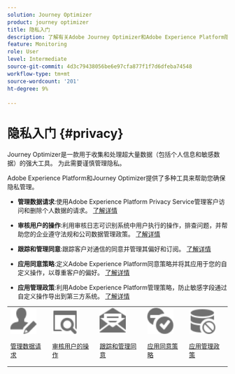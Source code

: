 ```yaml
---
solution: Journey Optimizer
product: journey optimizer
title: 隐私入门
description: 了解有关Adobe Journey Optimizer和Adobe Experience Platform隐私的更多信息。
feature: Monitoring
role: User
level: Intermediate
source-git-commit: 4d3c79438056be6e97cfa877f1f7d6dfeba74548
workflow-type: tm+mt
source-wordcount: '201'
ht-degree: 9%

---
```



# 隐私入门 {#privacy}

Journey Optimizer是一款用于收集和处理超大量数据（包括个人信息和敏感数据）的强大工具。 为此需要谨慎管理隐私。

Adobe Experience Platform和Journey Optimizer提供了多种工具来帮助您确保隐私管理。

* **管理数据请求**:使用Adobe Experience Platform Privacy Service管理客户访问和删除个人数据的请求。 [了解详情](requests.md)

* **审核用户的操作**:利用审核日志可识别系统中用户执行的操作，排查问题，并帮助您的企业遵守法规和公司数据管理政策。 [了解详情](audit-logs.md)

* **跟踪和管理同意**:跟踪客户对通信的同意并管理其偏好和订阅。 [了解详情](opt-out.md)

* **应用同意策略**:定义Adobe Experience Platform同意策略并将其应用于您的自定义操作，以尊重客户的偏好。 [了解详情](../action/consent.md)

* **应用管理政策**:利用Adobe Experience Platform管理策略，防止敏感字段通过自定义操作导出到第三方系统。 [了解详情](../action/action-privacy.md)

<table>
<tr>
<td><img src="../assets/do-not-localize/icon-privacy-request.svg" width="60px"><p><a href="requests.md">管理数据请求</a></p></td>
<td><img src="../assets/do-not-localize/icon-privacy-audit.svg" width="60px"><p><a href="audit-logs.md">审核用户的操作</a></p></td>
<td><img src="../assets/do-not-localize/icon-privacy-optout.svg" width="60px"><p><a href="opt-out.md">跟踪和管理同意</a></p></td>
<td><img src="../assets/do-not-localize/icon-privacy-consent.svg" width="60px"><p><a href="../action/consent.md">应用同意策略</a></p></td>
<td><img src="../assets/do-not-localize/icon-privacy-governance.svg" width="60px"><p><a href="../action/action-privacy.md">应用管理政策</a></p></td>
</tr>
</table>
